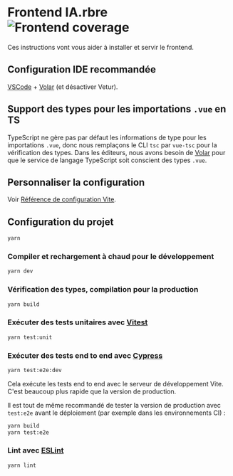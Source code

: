 # Frontend IA.rbre ![Frontend coverage](https://img.shields.io/endpoint?url=https://gist.githubusercontent.com/ludovicdmt/767df5613fc8e7b99ac2a773f5253463/raw/coverage-front-badge.json)

Ces instructions vont vous aider à installer et servir le frontend.

## Configuration IDE recommandée

[VSCode](https://code.visualstudio.com/) + [Volar](https://marketplace.visualstudio.com/items?itemName=Vue.volar) (et désactiver Vetur).

## Support des types pour les importations `.vue` en TS

TypeScript ne gère pas par défaut les informations de type pour les importations `.vue`, donc nous remplaçons le CLI
`tsc` par `vue-tsc` pour la vérification des types. Dans les éditeurs, nous avons besoin de [Volar](https://marketplace.visualstudio.com/items?itemName=Vue.volar)
pour que le service de langage TypeScript soit conscient des types `.vue`.

## Personnaliser la configuration

Voir [Référence de configuration Vite](https://vitejs.dev/config/).

## Configuration du projet

```sh
yarn
```

### Compiler et rechargement à chaud pour le développement

```sh
yarn dev
```

### Vérification des types, compilation pour la production

```sh
yarn build
```

### Exécuter des tests unitaires avec [Vitest](https://vitest.dev/)

```sh
yarn test:unit
```

### Exécuter des tests end to end avec [Cypress](https://www.cypress.io/)

```sh
yarn test:e2e:dev
```

Cela exécute les tests end to end avec le serveur de développement Vite.
C'est beaucoup plus rapide que la version de production.

Il est tout de même recommandé de tester la version de production avec `test:e2e` avant le déploiement (par exemple dans les environnements CI) :

```sh
yarn build
yarn test:e2e
```

### Lint avec [ESLint](https://eslint.org/)

```sh
yarn lint
```
